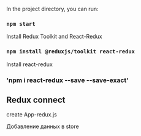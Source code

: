 In the project directory, you can run:

### `npm start`

Install Redux Toolkit and React-Redux

### `npm install @reduxjs/toolkit react-redux`


Install react-redux

### 'npm i react-redux --save --save-exact'

## Redux connect
create App-redux.js



Добавление данных в store

